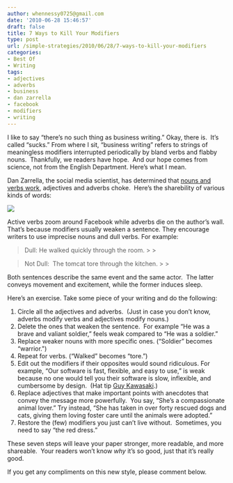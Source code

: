 ```yaml
---
author: whennessy0725@gmail.com
date: '2010-06-28 15:46:57'
draft: false
title: 7 Ways to Kill Your Modifiers
type: post
url: /simple-strategies/2010/06/28/7-ways-to-kill-your-modifiers
categories:
- Best Of
- Writing
tags:
- adjectives
- adverbs
- business
- dan zarrella
- facebook
- modifiers
- writing
---
```


I like to say “there’s no such thing as business writing.” Okay, there is.  It’s called “sucks.”
From where I sit, “business writing” refers to strings of meaningless modifiers interrupted periodically by bland verbs and flabby nouns.  Thankfully, we readers have hope.  And our hope comes from science, not from the English Department. Here’s what I mean.




Dan Zarrella, the social media scientist, has determined that [nouns and verbs work](http://danzarrella.com/writing-for-facebook-use-nouns-and-verbs.html), adjectives and adverbs choke.  Here’s the sharebility of various kinds of words:




![](http://d2kyetfaseciyo.cloudfront.net/fb_data/pos.gif)





Active verbs zoom around Facebook while adverbs die on the author’s wall. That’s because modifiers usually weaken a sentence. They encourage writers to use imprecise nouns and dull verbs. For example:




<blockquote>Dull: He walked quickly through the room.
> 
> </blockquote>




<blockquote>Not Dull:  The tomcat tore through the kitchen.
> 
> </blockquote>




Both sentences describe the same event and the same actor.  The latter conveys movement and excitement, while the former induces sleep.




Here’s an exercise. Take some piece of your writing and do the following:





  1. Circle all the adjectives and adverbs.  (Just in case you don’t know, adverbs modify verbs and adjectives modify nouns.)
  2. Delete the ones that weaken the sentence.  For example “He was a brave and valiant soldier,” feels weak compared to “He was a soldier.”
  3. Replace weaker nouns with more specific ones. (“Soldier” becomes “warrior.")
  4. Repeat for verbs. (“Walked” becomes “tore.”)
  5. Edit out the modifiers if their opposites would sound ridiculous. For example, “Our software is fast, flexible, and easy to use,” is weak because no one would tell you their software is slow, inflexible, and cumbersome by design.  (Hat tip [Guy Kawasaki](http://books.google.com/books?id=VE2CMTHnZZYC&pg=PA163&lpg=PA163&dq=guy+kawasaki+opposite+test&source=bl&ots=gghr3o5LbF&sig=SehiDUaDOkScNBtqhe1yCgU-nyg&hl=en&ei=2CEpTIKIKYiEngeG5YyPDw&sa=X&oi=book_result&ct=result&resnum=6&ved=0CCgQ6AEwBQ#v=onepage&q&f=false).)
  6. Replace adjectives that make important points with anecdotes that convey the message more powerfully.  You say, “She’s a compassionate animal lover.” Try instead, “She has taken in over forty rescued dogs and cats, giving them loving foster care until the animals were adopted.”
  7. Restore the (few) modifiers you just can’t live without.  Sometimes, you need to say “the red dress.”



These seven steps will leave your paper stronger, more readable, and more shareable.  Your readers won’t know _why_ it’s so good, just that it’s really good.




If you get any compliments on this new style, please comment below.

